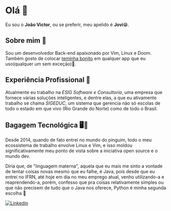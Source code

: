 # Olá 👋

Eu sou o **João Victor**, ou se preferir, meu apelido é **Jovi**😁.

## Sobre mim 🤔
Sou um desenvolvedor Back-end apaixonado por Vim, Linux e Doom. Também gosto de colocar [teminha bonito](https://draculatheme.com/) em qualquer app que eu uso(qualquer um sem exceção)🤭.

## Experiência Profissional 💼 
Atualmente eu trabalho na *ESIG Software e Consultoria*, uma empresa que fornece várias soluções inteligentes, e dentre elas, a que eu ativamente trabalho se chama *SIGEDUC*, um sistema que gerencia não só escolas de todo o estado em que vivo (Rio Grande do Norte) como de todo o Brasil.

## Bagagem Tecnológica 🖥️🐧
Desde 2014, quando de fato entrei no mundo do pinguim, todo o meu ecossistema de trabalho envolve Linux e Vim, e isso moldou significativamente meu ponto de vista sobre a iniciativa open source e o mundo dev.

Diria que, de "linguagem materna", aquela que eu mais me sinto a vontade de tentar coisas novas mesmo que eu falhe, é Java, pois desde que eu entrei no IFRN, até hoje em dia no meu emprego atual, venho utilizando-a e reaprendendo-a, porém, confesso que pra coisas relativamente simples ou que não precisem de tudo que o Java nos oferece, Python é minha segunda escolha 🐍 

[![Linkedin](https://img.shields.io/badge/LinkedIn-0077B5?style=for-the-badge&logo=linkedin&logoColor=white)](https://www.linkedin.com/in/jovi-j/)
